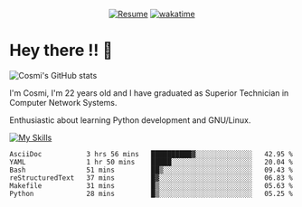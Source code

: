 
<div align="center">

[![Resume](https://img.shields.io/badge/Website-Porfolio-blue)](http://cnicolau.com) 
[![wakatime](https://wakatime.com/badge/user/5e7e21d4-152f-41d6-bf86-d6c288282185.svg)](https://wakatime.com/@5e7e21d4-152f-41d6-bf86-d6c288282185)

</div>

# Hey there !! :wave:

![Cosmi's GitHub stats](https://github-readme-stats.vercel.app/api?username=cosmi310599&show_icons=true&theme=apprentice)

I'm Cosmi, I'm 22 years old and I have graduated as Superior Technician in Computer Network Systems.

Enthusiastic about learning Python development and GNU/Linux.


[![My Skills](https://skillicons.dev/icons?i=ansible,aws,bash,linux,vim,docker,vscode,postgres,py,powershell,wordpress,git,gitlab,stackoverflow,html)](https://skillicons.dev)


<!--START_SECTION:waka-->

```text
AsciiDoc           3 hrs 56 mins   ██████████▓░░░░░░░░░░░░░░   42.95 %
YAML               1 hr 50 mins    █████░░░░░░░░░░░░░░░░░░░░   20.04 %
Bash               51 mins         ██▒░░░░░░░░░░░░░░░░░░░░░░   09.43 %
reStructuredText   37 mins         █▓░░░░░░░░░░░░░░░░░░░░░░░   06.83 %
Makefile           31 mins         █▒░░░░░░░░░░░░░░░░░░░░░░░   05.63 %
Python             28 mins         █▒░░░░░░░░░░░░░░░░░░░░░░░   05.25 %
```

<!--END_SECTION:waka--> 



